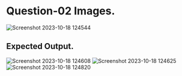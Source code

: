 # Question-02 Images.
![Screenshot 2023-10-18 124544](https://github.com/Khush0031/pw-skills-full-stack-web-dev-assignment-solution/assets/121889921/6a7f858b-c200-47b8-8925-58222cee2c57)
## Expected Output.
![Screenshot 2023-10-18 124608](https://github.com/Khush0031/pw-skills-full-stack-web-dev-assignment-solution/assets/121889921/1bcd9650-2788-4bf5-bc93-720c0d90ea4d)
![Screenshot 2023-10-18 124625](https://github.com/Khush0031/pw-skills-full-stack-web-dev-assignment-solution/assets/121889921/a391a9c9-4628-4eb0-ac4a-a15f8a3f9d75)
![Screenshot 2023-10-18 124820](https://github.com/Khush0031/pw-skills-full-stack-web-dev-assignment-solution/assets/121889921/128e38f0-4043-4a85-9855-6b206e6acaa7)
